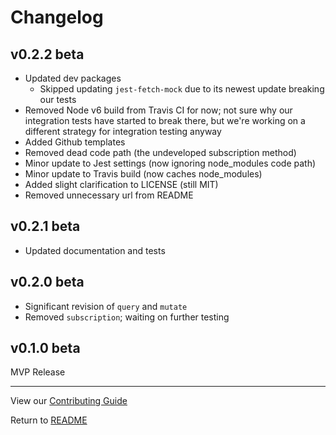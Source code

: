 # Changelog

## v0.2.2 beta

- Updated dev packages
  - Skipped updating `jest-fetch-mock` due to its newest update breaking our tests
- Removed Node v6 build from Travis CI for now; not sure why our integration tests have started to break there, but we're working on a different strategy for integration testing anyway
- Added Github templates
- Removed dead code path (the undeveloped subscription method)
- Minor update to Jest settings (now ignoring node_modules code path)
- Minor update to Travis build (now caches node_modules)
- Added slight clarification to LICENSE (still MIT)
- Removed unnecessary url from README

## v0.2.1 beta

- Updated documentation and tests

## v0.2.0 beta

- Significant revision of `query` and `mutate`
- Removed `subscription`; waiting on further testing

## v0.1.0 beta

MVP Release

---

View our [Contributing Guide](CONTRIBUTING.md)

Return to [README](README.md)
